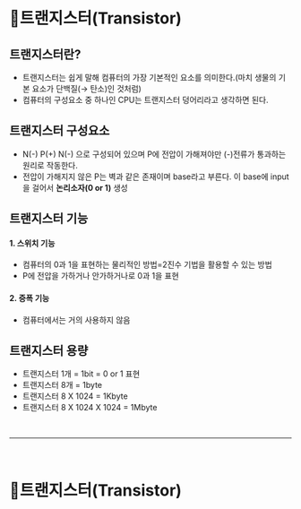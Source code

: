 # **:pushpin:트랜지스터(Transistor)**
## **트랜지스터란?**
- 트랜지스터는 쉽게 말해 컴퓨터의 가장 기본적인 요소를 의미한다.(마치 생물의 기본 요소가 단백질(→ 탄소)인 것처럼)
- 컴퓨터의 구성요소 중 하나인 CPU는 트랜지스터 덩어리라고 생각하면 된다. 

## **트랜지스터 구성요소**
- N(-) P(+) N(-) 으로 구성되어 있으며 P에 전압이 가해져야만 (-)전류가 통과하는 원리로 작동한다.
- 전압이 가해지지 않은 P는 벽과 같은 존재이며 base라고 부른다. 이 base에 input을 걸어서 **논리소자(0 or 1)** 생성

## **트랜지스터 기능**
#### **1. 스위치 기능** 
- 컴퓨터의 0과 1을 표현하는 물리적인 방법=2진수 기법을 활용할 수 있는 방법
- P에 전압을 가하거나 안가하거나로 0과 1을 표현
#### **2. 증폭 기능**
- 컴퓨터에서는 거의 사용하지 않음

## **트랜지스터 용량**
- 트랜지스터 1개 = 1bit = 0 or 1 표현
- 트랜지스터 8개 = 1byte
- 트랜지스터 8 X 1024 = 1Kbyte
- 트랜지스터 8 X 1024 X 1024 = 1Mbyte

</br>

***

</br>

# **:pushpin:트랜지스터(Transistor)**
